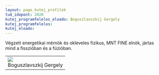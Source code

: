 ```yaml
---
layout: page_kutej_profilok
tud_idopont: 2020
kutej_programfelelos_eloado: Boguszlavszkij Gergely
kutej_programfelelos: 
kutej_eloado: 
---
```


Végzett energetikai mérnök és okleveles fizikus, MNT FINE elnök, jártas mind a fisszióban és a fúzióban.


 <table class="picture">
<tr>
<td>

<div class="gallery">
    <img src="images/boguszlavszkij_gergely.jpg" max-width="250" max-height="200">
  <div class="desc">Boguszlavszkij Gergely</div>
</div>

</td>
</tr>
</table>

